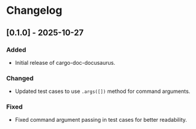 # Changelog

## [0.1.0] - 2025-10-27
### Added
- Initial release of cargo-doc-docusaurus.

### Changed
- Updated test cases to use `.args([])` method for command arguments.

### Fixed
- Fixed command argument passing in test cases for better readability.